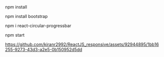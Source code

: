 npm install

npm install bootstrap

npm i react-circular-progressbar

npm start



https://github.com/kiranr2992/ReactJS_responsive/assets/92944895/1bb16255-9273-43d3-a2e5-0b150952d5dd


